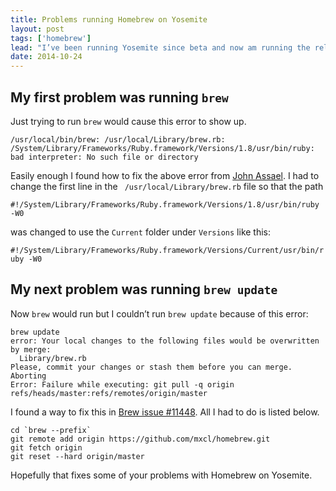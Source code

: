 ```yaml
---
title: Problems running Homebrew on Yosemite
layout: post
tags: ['homebrew']
lead: "I’ve been running Yosemite since beta and now am running the release version. In that much time I never tried to use Homebrew until today and of course Homebrew wouldn’t work. I searched around online and found how to fix the two probelms I was having."
date: 2014-10-24
---
```


## My first problem was running `brew`

Just trying to run `brew` would cause this error to show up. 

```
/usr/local/bin/brew: /usr/local/Library/brew.rb:
/System/Library/Frameworks/Ruby.framework/Versions/1.8/usr/bin/ruby:
bad interpreter: No such file or directory
```

Easily enough I found how to fix the above error from [John Assael](http://blog.ic3man.gr/2014/06/homebrew-ruby-bad-interpreter-no-such-file-or-directory/). I had to change the first line in the ` /usr/local/Library/brew.rb` file so that the path

`#!/System/Library/Frameworks/Ruby.framework/Versions/1.8/usr/bin/ruby -W0`

was changed to use the `Current` folder under `Versions` like this:

`#!/System/Library/Frameworks/Ruby.framework/Versions/Current/usr/bin/ruby -W0`

## My next problem was running `brew update`

Now `brew` would run but I couldn’t run `brew update` because of this error:

```
brew update
error: Your local changes to the following files would be overwritten by merge:
  Library/brew.rb
Please, commit your changes or stash them before you can merge.
Aborting
Error: Failure while executing: git pull -q origin refs/heads/master:refs/remotes/origin/master
```
I found a way to fix this in [Brew issue #11448](https://github.com/Homebrew/homebrew/issues/11448). All I had to do is listed below.
```
cd `brew --prefix`
git remote add origin https://github.com/mxcl/homebrew.git
git fetch origin
git reset --hard origin/master
```

Hopefully that fixes some of your problems with Homebrew on Yosemite.